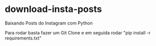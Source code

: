 # download-insta-posts
Baixando Posts do Instagram com Python


Para rodar basta fazer um Git Clone e em seguida rodar "pip install -r requirements.txt"
